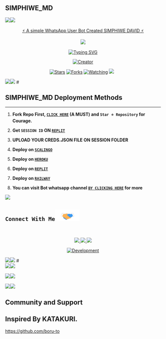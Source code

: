 ## SIMPHIWE_MD
   <a><img src='https://i.imgur.com/LyHic3i.gif'/></a><a><img src='https://i.imgur.com/LyHic3i.gif'/></a>
<p align="center"> 
<u>⚡ A simple WhatsApp User Bot Created SIMPHIWE DAVID ⚡</u>
</p>
<p align="center">
<img src="https://files.catbox.moe/ogd1gv.jpg"/>       
<p align="center">
  <a href="https://git.io/typing-svg"><img src="https://readme-typing-svg.demolab.com?font=EB+Garamond&weight=800&size=28&duration=4000&pause=1000&random=false&width=435&lines=SIMPHIWE_MD;MULTI-DEVICE+WHATSAPP+BOT;DEVELOPED+BY+SIMPHIWE+DAVID." alt="Typing SVG" /></a>
 </p>
<p align="center">
<a href="#"><img title="Creator" src="https://img.shields.io/badge/Creator-SIMPHIWEDAVID-red.svg?style=for-the-badge&logo=github"></a>
</p>
<p align="center">
<a href="https://github.com Simphiwedavid/SIMPHIWE_MD/stargazers/"><img title="Stars" src="https://img.shields.io/github/stars/Simphiwedavid/SIMPHIWE_MDcolor=blue&style=flat-square"></a>
<a href="https://github.com/Simphiwedavid/SIMPHIWE_MD/network/members"><img title="Forks" src="https://img.shields.io/github/forks/Simphiwedavid/SIMPHIWE_MD?color=yellow&style=flat-square"></a>
<a href="https://github.com/Simphiwedavid/SIMPHIWE_MD/watchers"><img title="Watching" src="https://img.shields.io/github/watchers/Simphiwedavid/SIMPHIWE_MD?label=Watchers&color=red&style=flat-square"></a>
<a href="https://github.com/Simphiwedavid/SIMPHIWE_MD/graphs/commit-activity"><img height="20" src="https://img.shields.io/badge/Maintained-Yes-red.svg"></a>&nbsp;&nbsp;
</p>
<a><img src='https://i.imgur.com/LyHic3i.gif'/></a><a><img src='https://i.imgur.com/LyHic3i.gif'/></a>
#

## SIMPHIWE_MD Deployment Methods
---
1.  **Fork Repo First, [`CLICK HERE`](https://github.com/Simphiwedavid/SIMPHIWE_MD/fork) (A MUST) and `Star ⭐ Repository` for Courage.**
2.  **Get `SESSION ID` ON [`REPLIT`](https://replit.com/SIMPHIWE_MD/Simphiwedavidpair-1)** 

3. **UPLOAD YOUR CREDS.JSON FILE ON SESSION FOLDER**

4. **Deploy on [`SCALINGO`](https://dashboard.scalingo.com)**

5. **Deploy on [`HEROKU`](https://dashboard.heroku.com/new?template*=https://github.com/Simphiwedavid/SIMPHIWE_MD)** 

6. **Deploy on [`REPLIT`](https://replit.com/github/Simphiwedavid/SIMPHIWE_MD)** 

7. **Deploy on [`RAILWAY`](https://railway.com/github/Simphiwedavid/SIMPHIWE_MD)**  

8. **You can visit Bot whatsapp channel [`BY CLICKING HERE`](https://whatsapp.com/channel/0029VaeRru3ADTOEKPCPom0L) for more**



</a><a><img src='https://i.imgur.com/LyHic3i.gif'/></a>

## ```Connect With Me```<img src="https://github.com/0xAbdulKhalid/0xAbdulKhalid/raw/main/assets/mdImages/handshake.gif" width ="80"></h1> 
 <br> 
<p align="center">
<a href="https://wa.me/2349066528353"><img src="https://img.shields.io/badge/Contact David-25D366?style=for-the-badge&logo=whatsapp&logoColor=white" />
<a href="https://whatsapp.com/channel/0029VaeRru3ADTOEKPCPom0L"><img src="https://img.shields.io/badge/Join Official Channel-25D366?style=for-the-badge&logo=whatsapp&logoColor=white" />
<a href="https://t.me/deecee_x"><img src="https://img.shields.io/badge/Telegram-0088cc?style=for-the-badge&logo=telegram&logoColor=white" /><br>
<p align="center">
<img alt="Development" width="250" src="https://media2.giphy.com/media/W9tBvzTXkQopi/giphy.gif?cid=6c09b952xu6syi1fyqfyc04wcfk0qvqe8fd7sop136zxfjyn&ep=v1_internal_gif_by_id&rid=giphy.gif&ct=g" /> </p>
<a><img src='https://i.imgur.com/LyHic3i.gif'/></a><a><img src='https://i.imgur.com/LyHic3i.gif'/></a>
# 

<br>
<a><img src='https://i.imgur.com/LyHic3i.gif'/></a><a><img src='https://i.imgur.com/LyHic3i.gif'/></a>



  <a><img src='https://i.imgur.com/LyHic3i.gif'/></a><a><img src='https://i.imgur.com/LyHic3i.gif'/></a>
  


<a><img src='https://i.imgur.com/LyHic3i.gif'/></a><a><img src='https://i.imgur.com/LyHic3i.gif'/></a>

## Community and Support

## Inspired By KATAKURI.

https://github.com/boru-to
